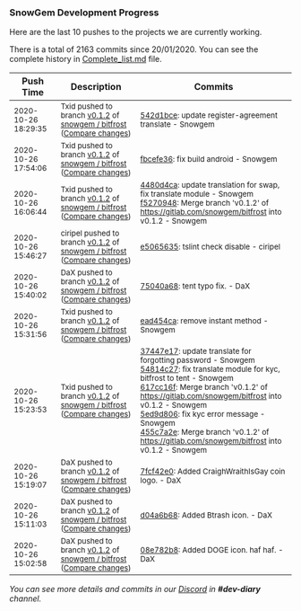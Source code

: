 
### SnowGem Development Progress

Here are the last 10 pushes to the projects we are currently working.

There is a total of 2163 commits since 20/01/2020. You can see the complete history in
 [Complete_list.md](Complete_list.md) file.

| Push Time | Description | Commits |
| --- | --- | --- |
| <sub>2020-10-26 18:29:35</sub> | <sub>Txid pushed to branch [v0\.1\.2](https://gitlab.com/snowgem/bitfrost/commits/v0.1.2) of [snowgem / bitfrost](https://gitlab.com/snowgem/bitfrost) ([Compare changes](https://gitlab.com/snowgem/bitfrost/compare/fbcefe360e079e6dc01886313e938ff4975b5bfd...542d1bced2183e9457e19788ba76ea4f8476aaff))</sub> | <sub>[542d1bce](https://gitlab.com/snowgem/bitfrost/-/commit/542d1bced2183e9457e19788ba76ea4f8476aaff): update register-agreement translate - Snowgem</sub> |
| <sub>2020-10-26 17:54:06</sub> | <sub>Txid pushed to branch [v0\.1\.2](https://gitlab.com/snowgem/bitfrost/commits/v0.1.2) of [snowgem / bitfrost](https://gitlab.com/snowgem/bitfrost) ([Compare changes](https://gitlab.com/snowgem/bitfrost/compare/f52709489eb28fc96c89d55cca6847dde59f9ffd...fbcefe360e079e6dc01886313e938ff4975b5bfd))</sub> | <sub>[fbcefe36](https://gitlab.com/snowgem/bitfrost/-/commit/fbcefe360e079e6dc01886313e938ff4975b5bfd): fix build android - Snowgem</sub> |
| <sub>2020-10-26 16:06:44</sub> | <sub>Txid pushed to branch [v0\.1\.2](https://gitlab.com/snowgem/bitfrost/commits/v0.1.2) of [snowgem / bitfrost](https://gitlab.com/snowgem/bitfrost) ([Compare changes](https://gitlab.com/snowgem/bitfrost/compare/e5065635971cba30dd80684338968e887cb7eb85...f52709489eb28fc96c89d55cca6847dde59f9ffd))</sub> | <sub>[4480d4ca](https://gitlab.com/snowgem/bitfrost/-/commit/4480d4caf9768a7767f568fe88b5bf8b65eaad4e): update translation for swap, fix translate module - Snowgem<br>[f5270948](https://gitlab.com/snowgem/bitfrost/-/commit/f52709489eb28fc96c89d55cca6847dde59f9ffd): Merge branch 'v0.1.2' of https://gitlab.com/snowgem/bitfrost into v0.1.2 - Snowgem</sub> |
| <sub>2020-10-26 15:46:27</sub> | <sub>ciripel pushed to branch [v0\.1\.2](https://gitlab.com/snowgem/bitfrost/commits/v0.1.2) of [snowgem / bitfrost](https://gitlab.com/snowgem/bitfrost) ([Compare changes](https://gitlab.com/snowgem/bitfrost/compare/75040a68aa9ea340f8841b3d176a4039a76fc1f5...e5065635971cba30dd80684338968e887cb7eb85))</sub> | <sub>[e5065635](https://gitlab.com/snowgem/bitfrost/-/commit/e5065635971cba30dd80684338968e887cb7eb85): tslint check disable - ciripel</sub> |
| <sub>2020-10-26 15:40:02</sub> | <sub>DaX pushed to branch [v0\.1\.2](https://gitlab.com/snowgem/bitfrost/commits/v0.1.2) of [snowgem / bitfrost](https://gitlab.com/snowgem/bitfrost) ([Compare changes](https://gitlab.com/snowgem/bitfrost/compare/ead454ca2a165a2235c5deb42795378de0047e91...75040a68aa9ea340f8841b3d176a4039a76fc1f5))</sub> | <sub>[75040a68](https://gitlab.com/snowgem/bitfrost/-/commit/75040a68aa9ea340f8841b3d176a4039a76fc1f5): tent typo fix. - DaX</sub> |
| <sub>2020-10-26 15:31:56</sub> | <sub>Txid pushed to branch [v0\.1\.2](https://gitlab.com/snowgem/bitfrost/commits/v0.1.2) of [snowgem / bitfrost](https://gitlab.com/snowgem/bitfrost) ([Compare changes](https://gitlab.com/snowgem/bitfrost/compare/455c7a2e1333944c8788f62c19f6df535f56bfcb...ead454ca2a165a2235c5deb42795378de0047e91))</sub> | <sub>[ead454ca](https://gitlab.com/snowgem/bitfrost/-/commit/ead454ca2a165a2235c5deb42795378de0047e91): remove instant method - Snowgem</sub> |
| <sub>2020-10-26 15:23:53</sub> | <sub>Txid pushed to branch [v0\.1\.2](https://gitlab.com/snowgem/bitfrost/commits/v0.1.2) of [snowgem / bitfrost](https://gitlab.com/snowgem/bitfrost) ([Compare changes](https://gitlab.com/snowgem/bitfrost/compare/7fcf42e0b3cba551ee44bb2b50b5b2a2797caff7...455c7a2e1333944c8788f62c19f6df535f56bfcb))</sub> | <sub>[37447e17](https://gitlab.com/snowgem/bitfrost/-/commit/37447e17c73fdaefc3109f2c0552796afa1d363e): update translate for forgotting password - Snowgem<br>[54814c27](https://gitlab.com/snowgem/bitfrost/-/commit/54814c27e001f57a88a27abad570a1f0f957070e): fix translate module for kyc, bitfrost to tent - Snowgem<br>[617cc16f](https://gitlab.com/snowgem/bitfrost/-/commit/617cc16f4386caffa6d0bcc76fe5f81fbebfdd9c): Merge branch 'v0.1.2' of https://gitlab.com/snowgem/bitfrost into v0.1.2 - Snowgem<br>[5ed9d806](https://gitlab.com/snowgem/bitfrost/-/commit/5ed9d8068fd8cc13dc7533080ded1fb17aa19082): fix kyc error message - Snowgem<br>[455c7a2e](https://gitlab.com/snowgem/bitfrost/-/commit/455c7a2e1333944c8788f62c19f6df535f56bfcb): Merge branch 'v0.1.2' of https://gitlab.com/snowgem/bitfrost into v0.1.2 - Snowgem</sub> |
| <sub>2020-10-26 15:19:07</sub> | <sub>DaX pushed to branch [v0\.1\.2](https://gitlab.com/snowgem/bitfrost/commits/v0.1.2) of [snowgem / bitfrost](https://gitlab.com/snowgem/bitfrost) ([Compare changes](https://gitlab.com/snowgem/bitfrost/compare/d04a6b6832a03b4bb159f4cbddc8a7770392ccd4...7fcf42e0b3cba551ee44bb2b50b5b2a2797caff7))</sub> | <sub>[7fcf42e0](https://gitlab.com/snowgem/bitfrost/-/commit/7fcf42e0b3cba551ee44bb2b50b5b2a2797caff7): Added CraighWraithIsGay coin logo. - DaX</sub> |
| <sub>2020-10-26 15:11:03</sub> | <sub>DaX pushed to branch [v0\.1\.2](https://gitlab.com/snowgem/bitfrost/commits/v0.1.2) of [snowgem / bitfrost](https://gitlab.com/snowgem/bitfrost) ([Compare changes](https://gitlab.com/snowgem/bitfrost/compare/08e782b80bb860c788f3e5b3a4b3b154d29247bb...d04a6b6832a03b4bb159f4cbddc8a7770392ccd4))</sub> | <sub>[d04a6b68](https://gitlab.com/snowgem/bitfrost/-/commit/d04a6b6832a03b4bb159f4cbddc8a7770392ccd4): Added Btrash icon. - DaX</sub> |
| <sub>2020-10-26 15:02:58</sub> | <sub>DaX pushed to branch [v0\.1\.2](https://gitlab.com/snowgem/bitfrost/commits/v0.1.2) of [snowgem / bitfrost](https://gitlab.com/snowgem/bitfrost) ([Compare changes](https://gitlab.com/snowgem/bitfrost/compare/aaab7bfe375abbd1177c479cada1b4d3d5770df1...08e782b80bb860c788f3e5b3a4b3b154d29247bb))</sub> | <sub>[08e782b8](https://gitlab.com/snowgem/bitfrost/-/commit/08e782b80bb860c788f3e5b3a4b3b154d29247bb): Added DOGE icon. haf haf. - DaX</sub> |

_You can see more details and commits in our [Discord](https://discord.gg/zumGnbg) in **#dev-diary** channel._
